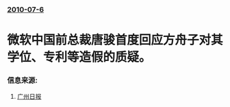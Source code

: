 ### [2010-07-6](/news/2010/07/6/index.md)

##### 
#  微软中国前总裁唐骏首度回应方舟子对其学位、专利等造假的质疑。




### 信息来源:

1. [广州日报](http://news.qq.com/a/20100707/000153.htm)
